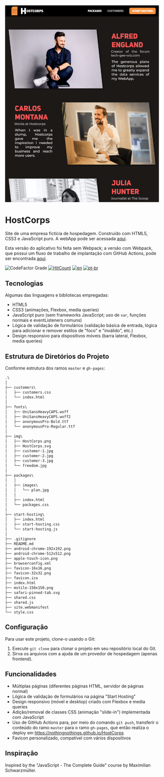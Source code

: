 ![HostCorps](/img/HostCorps.png)

# HostCorps

Site de uma empresa fictícia de hospedagem. Construído com HTML5, CSS3 e JavaScript puro. A webApp pode ser acessada [aqui](https://nothingnothings.github.io/HostCorps).

Esta versão do aplicativo foi feita sem Webpack; a versão com Webpack, que possui um fluxo de trabalho de implantação com GitHub Actions, pode ser encontrada [aqui](https://github.com/nothingnothings/HostCorpsWebpackVersion).

![CodeFactor Grade](https://img.shields.io/codefactor/grade/github/nothingnothings/HostCorps/master?style=flat-square)
[![HitCount](https://hits.dwyl.com/nothingnothings/HostCorps.svg?style=flat-square)](http://hits.dwyl.com/nothingnothings/HostCorps)
[![en](https://img.shields.io/badge/lang-en-red.svg)](https://github.com/nothingnothings/HostCorps)
[![pt-br](https://img.shields.io/badge/lang-pt--br-green.svg)](https://github.com/nothingnothings/HostCorps/blob/master/README.pt-br.md)



## Tecnologias

Algumas das linguagens e bibliotecas empregadas:

- HTML5
- CSS3 (animações, Flexbox, media queries)
- JavaScript puro (sem frameworks JavaScript; uso de `var`, funções normais e eventListeners comuns)
- Lógica de validação de formulários (validação básica de entrada, lógica para adicionar e remover estilos de "foco" e "inválido", etc.)
- Design responsivo para dispositivos móveis (barra lateral, Flexbox, media queries)

## Estrutura de Diretórios do Projeto


Conforme estrutura dos ramos `master` e `gh-pages`:

```
.\
│
├── customers\
│   ├── customers.css
│   └── index.html
│
├── fonts\
│   ├── UniSansHeavyCAPS.woff
│   ├── UniSansHeavyCAPS.woff2
│   ├── anonymousPro-Bold.ttf
│   └── anonymousPro-Regular.ttf
│
├── img\
│   ├── HostCorps.png
│   ├── HostCorps.svg
│   ├── customer-1.jpg
│   ├── customer-2.jpg
│   ├── customer-3.jpg
│   └── freedom.jpg
│
├── packages\
│   │
│   ├── images\
│   │   └── plan.jpg
│   │
│   ├── index.html
│   └── packages.css
│
├── start-hosting\
│   ├── index.html
│   ├── start-hosting.css
│   └── start-hosting.js
│
├── .gitignore
├── README.md
├── android-chrome-192x192.png
├── android-chrome-512x512.png
├── apple-touch-icon.png
├── browserconfig.xml
├── favicon-16x16.png
├── favicon-32x32.png
├── favicon.ico
├── index.html
├── mstile-150x150.png
├── safari-pinned-tab.svg
├── shared.css
├── shared.js
├── site.webmanifest
└── style.css
```


## Configuração

Para usar este projeto, clone-o usando o Git:

1. Execute `git clone` para clonar o projeto em seu repositório local do Git.
2. Sirva os arquivos com a ajuda de um provedor de hospedagem (apenas frontend).

## Funcionalidades

- Múltiplas páginas (diferentes páginas HTML, servidor de páginas normal)
- Lógica de validação de formulários na página "Start Hosting"
- Design responsivo (móvel e desktop) criado com Flexbox e media queries
- Adição/removal de classes CSS (animação "slide-in") implementada com JavaScript
- Uso de GitHub Actions para, por meio do comando `git push`, transferir o conteúdo do ramo `master` para o ramo `gh-pages`, que então realiza o deploy em https://nothingnothings.github.io/HostCorps
- Favicon personalizado, compatível com vários dispositivos

## Inspiração

Inspired by the "JavaScript - The Complete Guide" course by Maximilian Schwarzmüller.
